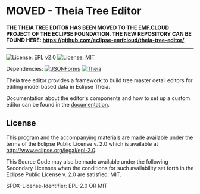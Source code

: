 # MOVED - Theia Tree Editor 

**THE THEIA TREE EDITOR HAS BEEN MOVED TO THE [EMF.CLOUD](https://www.eclipse.org/emfcloud/) PROJECT OF THE ECLIPSE FOUNDATION. THE NEW REPOSITORY CAN BE FOUND HERE: https://github.com/eclipse-emfcloud/theia-tree-editor/**

---

[![License: EPL v2.0](https://img.shields.io/badge/License-EPL%20v2.0-yellow.svg)](https://www.eclipse.org/legal/epl-2.0/)
[![License: MIT](https://img.shields.io/badge/License-MIT-yellow.svg)](https://opensource.org/licenses/MIT)

Dependencies:
[<img src="https://img.shields.io/badge/dynamic/json?color=blue&url=https://raw.githubusercontent.com/eclipsesource/theia-tree-editor/master/package.json&query=$.dependencies%5B%27%40jsonforms%2Fcore%27%5D&label=JSONForms&logo=JSONForms" alt="JSONForms"/>](https://github.com/eclipsesource/jsonforms)
[<img src="https://img.shields.io/badge/dynamic/json?color=blue&url=https://raw.githubusercontent.com/eclipsesource/theia-tree-editor/master/package.json&query=$.dependencies%5B%27%40theia%2Fcore%27%5D&label=Theia&logo=Theia" alt="Theia"/>](https://github.com/eclipse-theia/theia)


Theia tree editor provides a framework to build tree master detail editors
for editing model based data in Eclipse Theia.

Documentation about the editor's components and how to set up a custom editor
can be found in the [documentation](./DOCUMENTATION.MD).

## License
This program and the accompanying materials are made available under the
terms of the Eclipse Public License v. 2.0 which is available at
http://www.eclipse.org/legal/epl-2.0.

This Source Code may also be made available under the following Secondary
Licenses when the conditions for such availability set forth in the Eclipse
Public License v. 2.0 are satisfied: MIT.

SPDX-License-Identifier: EPL-2.0 OR MIT
